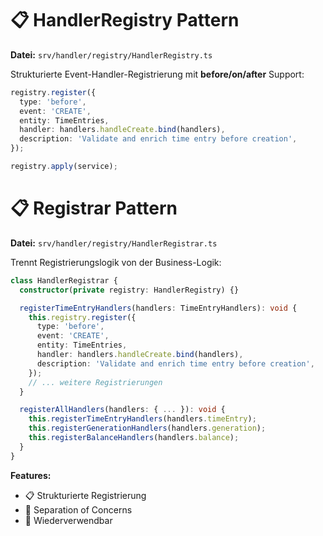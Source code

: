 # 📋 HandlerRegistry Pattern

**Datei:** `srv/handler/registry/HandlerRegistry.ts`

Strukturierte Event-Handler-Registrierung mit **before/on/after** Support:

```typescript
registry.register({
  type: 'before',
  event: 'CREATE',
  entity: TimeEntries,
  handler: handlers.handleCreate.bind(handlers),
  description: 'Validate and enrich time entry before creation',
});

registry.apply(service);
```

# 📋 Registrar Pattern

**Datei:** `srv/handler/registry/HandlerRegistrar.ts`

Trennt Registrierungslogik von der Business-Logik:

```typescript
class HandlerRegistrar {
  constructor(private registry: HandlerRegistry) {}

  registerTimeEntryHandlers(handlers: TimeEntryHandlers): void {
    this.registry.register({
      type: 'before',
      event: 'CREATE',
      entity: TimeEntries,
      handler: handlers.handleCreate.bind(handlers),
      description: 'Validate and enrich time entry before creation',
    });
    // ... weitere Registrierungen
  }

  registerAllHandlers(handlers: { ... }): void {
    this.registerTimeEntryHandlers(handlers.timeEntry);
    this.registerGenerationHandlers(handlers.generation);
    this.registerBalanceHandlers(handlers.balance);
  }
}
```

**Features:**

- 📋 Strukturierte Registrierung
- 🎯 Separation of Concerns
- 🔄 Wiederverwendbar
